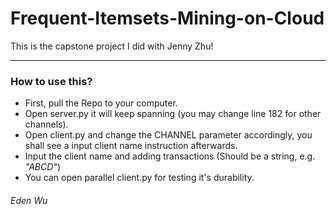 # Frequent-Itemsets-Mining-on-Cloud
This is the capstone project I did with Jenny Zhu! 

---

### How to use this?
* First, pull the Repo to your computer.
* Open server.py it will keep spanning (you may change line 182 for other channels).
* Open client.py and change the CHANNEL parameter accordingly, you shall see a input client name instruction afterwards.
* Input the client name and adding transactions (Should be a string, e.g. _"ABCD"_)
* You can open parallel client.py for testing it's durability.

###### Eden Wu
